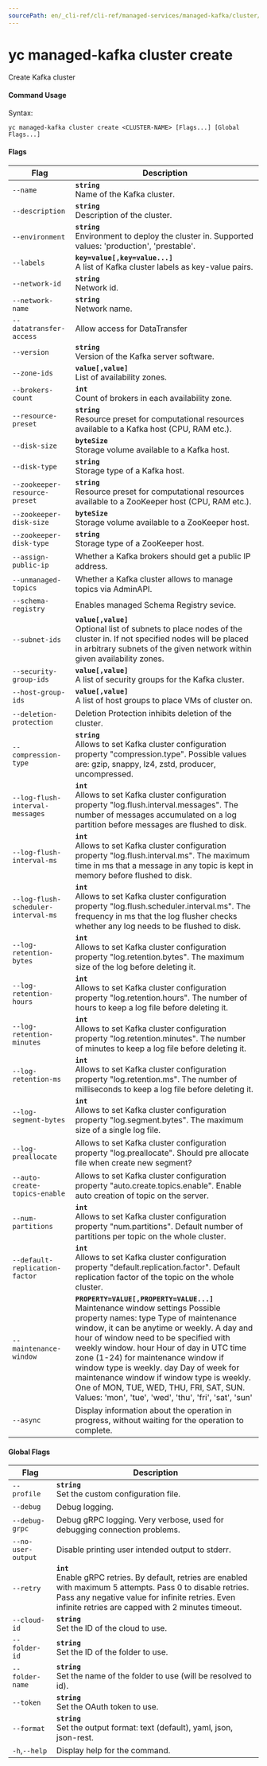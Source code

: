 ```yaml
---
sourcePath: en/_cli-ref/cli-ref/managed-services/managed-kafka/cluster/create.md
---
```

# yc managed-kafka cluster create

Create Kafka cluster

#### Command Usage

Syntax: 

`yc managed-kafka cluster create <CLUSTER-NAME> [Flags...] [Global Flags...]`

#### Flags

| Flag | Description |
|----|----|
|`--name`|<b>`string`</b><br/> Name of the Kafka cluster.|
|`--description`|<b>`string`</b><br/> Description of the cluster.|
|`--environment`|<b>`string`</b><br/> Environment to deploy the cluster in. Supported values: 'production', 'prestable'.|
|`--labels`|<b>`key=value[,key=value...]`</b><br/> A list of Kafka cluster labels as key-value pairs.|
|`--network-id`|<b>`string`</b><br/> Network id.|
|`--network-name`|<b>`string`</b><br/> Network name.|
|`--datatransfer-access`| Allow access for DataTransfer|
|`--version`|<b>`string`</b><br/> Version of the Kafka server software.|
|`--zone-ids`|<b>`value[,value]`</b><br/> List of availability zones.|
|`--brokers-count`|<b>`int`</b><br/> Count of brokers in each availability zone.|
|`--resource-preset`|<b>`string`</b><br/> Resource preset for computational resources available to a Kafka host (CPU, RAM etc.).|
|`--disk-size`|<b>`byteSize`</b><br/> Storage volume available to a Kafka host.|
|`--disk-type`|<b>`string`</b><br/> Storage type of a Kafka host.|
|`--zookeeper-resource-preset`|<b>`string`</b><br/> Resource preset for computational resources available to a ZooKeeper host (CPU, RAM etc.).|
|`--zookeeper-disk-size`|<b>`byteSize`</b><br/> Storage volume available to a ZooKeeper host.|
|`--zookeeper-disk-type`|<b>`string`</b><br/> Storage type of a ZooKeeper host.|
|`--assign-public-ip`| Whether a Kafka brokers should get a public IP address.|
|`--unmanaged-topics`| Whether a Kafka cluster allows to manage topics via AdminAPI.|
|`--schema-registry`| Enables managed Schema Registry sevice.|
|`--subnet-ids`|<b>`value[,value]`</b><br/> Optional list of subnets to place nodes of the cluster in. If not specified nodes will be placed in arbitrary subnets of the given network within given availability zones.|
|`--security-group-ids`|<b>`value[,value]`</b><br/> A list of security groups for the Kafka cluster.|
|`--host-group-ids`|<b>`value[,value]`</b><br/> A list of host groups to place VMs of cluster on.|
|`--deletion-protection`| Deletion Protection inhibits deletion of the cluster.|
|`--compression-type`|<b>`string`</b><br/> Allows to set Kafka cluster configuration property "compression.type". Possible values are: gzip, snappy, lz4, zstd, producer, uncompressed.|
|`--log-flush-interval-messages`|<b>`int`</b><br/> Allows to set Kafka cluster configuration property "log.flush.interval.messages". The number of messages accumulated on a log partition before messages are flushed to disk.|
|`--log-flush-interval-ms`|<b>`int`</b><br/> Allows to set Kafka cluster configuration property "log.flush.interval.ms". The maximum time in ms that a message in any topic is kept in memory before flushed to disk.|
|`--log-flush-scheduler-interval-ms`|<b>`int`</b><br/> Allows to set Kafka cluster configuration property "log.flush.scheduler.interval.ms". The frequency in ms that the log flusher checks whether any log needs to be flushed to disk.|
|`--log-retention-bytes`|<b>`int`</b><br/> Allows to set Kafka cluster configuration property "log.retention.bytes". The maximum size of the log before deleting it.|
|`--log-retention-hours`|<b>`int`</b><br/> Allows to set Kafka cluster configuration property "log.retention.hours". The number of hours to keep a log file before deleting it.|
|`--log-retention-minutes`|<b>`int`</b><br/> Allows to set Kafka cluster configuration property "log.retention.minutes". The number of minutes to keep a log file before deleting it.|
|`--log-retention-ms`|<b>`int`</b><br/> Allows to set Kafka cluster configuration property "log.retention.ms". The number of milliseconds to keep a log file before deleting it.|
|`--log-segment-bytes`|<b>`int`</b><br/> Allows to set Kafka cluster configuration property "log.segment.bytes". The maximum size of a single log file.|
|`--log-preallocate`| Allows to set Kafka cluster configuration property "log.preallocate". Should pre allocate file when create new segment?|
|`--auto-create-topics-enable`| Allows to set Kafka cluster configuration property "auto.create.topics.enable". Enable auto creation of topic on the server.|
|`--num-partitions`|<b>`int`</b><br/> Allows to set Kafka cluster configuration property "num.partitions". Default number of partitions per topic on the whole cluster.|
|`--default-replication-factor`|<b>`int`</b><br/> Allows to set Kafka cluster configuration property "default.replication.factor". Default replication factor of the topic on the whole cluster.|
|`--maintenance-window`|<b>`PROPERTY=VALUE[,PROPERTY=VALUE...]`</b><br/> Maintenance window settings  Possible property names:  type Type of maintenance window, it can be anytime or weekly. A day and hour of window need to be specified with weekly window.  hour Hour of day in UTC time zone (1-24) for maintenance window if window type is weekly.  day Day of week for maintenance window if window type is weekly. One of MON, TUE, WED, THU, FRI, SAT, SUN. Values: 'mon', 'tue', 'wed', 'thu', 'fri', 'sat', 'sun'  |
|`--async`| Display information about the operation in progress, without waiting for the operation to complete.|

#### Global Flags

| Flag | Description |
|----|----|
|`--profile`|<b>`string`</b><br/>Set the custom configuration file.|
|`--debug`|Debug logging.|
|`--debug-grpc`|Debug gRPC logging. Very verbose, used for debugging connection problems.|
|`--no-user-output`|Disable printing user intended output to stderr.|
|`--retry`|<b>`int`</b><br/>Enable gRPC retries. By default, retries are enabled with maximum 5 attempts. Pass 0 to disable retries. Pass any negative value for infinite retries. Even infinite retries are capped with 2 minutes timeout.|
|`--cloud-id`|<b>`string`</b><br/>Set the ID of the cloud to use.|
|`--folder-id`|<b>`string`</b><br/>Set the ID of the folder to use.|
|`--folder-name`|<b>`string`</b><br/>Set the name of the folder to use (will be resolved to id).|
|`--token`|<b>`string`</b><br/>Set the OAuth token to use.|
|`--format`|<b>`string`</b><br/>Set the output format: text (default), yaml, json, json-rest.|
|`-h`,`--help`|Display help for the command.|

